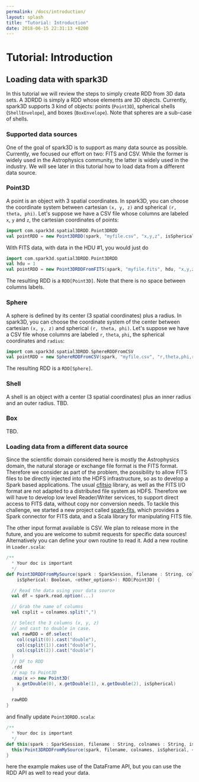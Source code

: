```yaml
---
permalink: /docs/introduction/
layout: splash
title: "Tutorial: Introduction"
date: 2018-06-15 22:31:13 +0200
---
```


# Tutorial: Introduction

## Loading data with spark3D

In this tutorial we will review the steps to simply create RDD from 3D data sets. A 3DRDD is simply a RDD whose elements are 3D objects. Currently, spark3D supports 3 kind of objects: points (`Point3D`), spherical shells (`ShellEnvelope`), and boxes (`BoxEnvelope`). Note that spheres are a sub-case of shells.

### Supported data sources

One of the goal of spark3D is to support as many data source as possible. Currently, we focused our effort on two: FITS and CSV. While the former is widely used in the Astrophysics community, the latter is widely used in the industry. We will see later in this tutorial how to load data from a different data source.

### Point3D

A point is an object with 3 spatial coordinates. In spark3D, you can choose the coordinate system between cartesian `(x, y, z)` and spherical `(r, theta, phi)`. Let's suppose we have a CSV file whose columns are labeled `x`, `y` and `z`, the cartesian coordinates of points:

```scala
import com.spark3d.spatial3DRDD.Point3DRDD
val pointRDD = new Point3DRDD(spark, "myfile.csv", "x,y,z", isSpherical=false)
```

With FITS data, with data in the HDU #1, you would just do

```scala
import com.spark3d.spatial3DRDD.Point3DRDD
val hdu = 1
val pointRDD = new Point3DRDDFromFITS(spark, "myfile.fits", hdu, "x,y,z", isSpherical=false)
```

The resulting RDD is a `RDD[Point3D]`. Note that there is no space between columns labels.

### Sphere

A sphere is defined by its center (3 spatial coordinates) plus a radius.
In spark3D, you can choose the coordinate system of the center between cartesian `(x, y, z)` and spherical `(r, theta, phi)`. Let's suppose we have a CSV file whose columns are labeled `r`, `theta`, `phi`, the spherical coordinates and `radius`:

```scala
import com.spark3d.spatial3DRDD.SphereRDDFromCSV
val pointRDD = new SphereRDDFromCSV(spark, "myfile.csv", "r,theta,phi,radius", isSpherical=false)
```

The resulting RDD is a `RDD[Sphere]`.

### Shell

A shell is an object with a center (3 spatial coordinates) plus an inner radius and an outer radius. TBD.

### Box

TBD.

### Loading data from a different data source

Since the scientific domain considered here is mostly the Astrophysics domain,
the natural storage or exchange file format is the FITS format.
Therefore we consider as part of the problem, the possibility to allow FITS files
to be directly injected into the HDFS infrastructure, so as to develop a Spark based applications. The usual [cfitsio](https://heasarc.gsfc.nasa.gov/fitsio/fitsio.html) library, as well as the FITS I/O format are not adapted to a distributed file system as HDFS.
Therefore we will have to develop low level Reader/Writer services,
to support direct access to FITS data, without copy nor conversion needs.
To tackle this challenge, we started a new project called
[spark-fits](https://github.com/theastrolab/spark-fits), which provides a
Spark connector for FITS data, and a Scala library for manipulating FITS file.

The other input format available is CSV. We plan to release more in the future, and you are welcome to submit requests for specific data sources!
Alternatively you can define your own routine to read it. Add a new routine in `Loader.scala`:

```scala
/**
  * Your doc is important
  */
def Point3DRDDFromMySource(spark : SparkSession, filename : String, colnames : String,
    isSpherical: Boolean, <other_options>): RDD[Point3D] {

  // Read the data using your data source
  val df = spark.read.option(...)

  // Grab the name of columns
  val csplit = colnames.split(",")

  // Select the 3 columns (x, y, z)
  // and cast to double in case.
  val rawRDD = df.select(
    col(csplit(0)).cast("double"),
    col(csplit(1)).cast("double"),
    col(csplit(2)).cast("double")
  )
  // DF to RDD
  .rdd
  // map to Point3D
  .map(x => new Point3D(
    x.getDouble(0), x.getDouble(1), x.getDouble(2), isSpherical)
  )

  rawRDD
}

```

and finally update `Point3DRDD.scala`:

```scala
/**
  * Your doc is important
  */
def this(spark : SparkSession, filename : String, colnames : String, isSpherical: Boolean, <other_options>) {
  this(Point3DRDDFromMySource(spark, filename, colnames, isSpherical, <other_options>), isSpherical)
}
```

here the example makes use of the DataFrame API, but you can use the RDD API as well to read your data.
